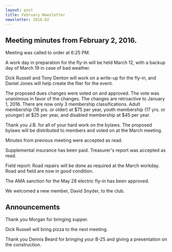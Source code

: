 ```yaml
---
layout: post
title: February Newsletter
newsletter: 2016-02
---
```

## Meeting minutes from February 2, 2016.

Meeting was called to order at 6:25 PM.

A work day in preparation for the fly-in will be held March 12, with a backup
day of March 19 in case of bad weather.

Dick Russell and Tony Denton will work on a write-up for the fly-in, and Daniel
Jones will help create the flier for the event.

The proposed dues changes were voted on and approved. The vote was unanimous in
favor of the changes. The changes are retroactive to January 1, 2016. There are
now only 3 membership classifications. Adult membership (18 yrs. or older) at
$75 per year, youth membership (17 yrs. or younger) at $25 per year, and
disabled membership at $45 per year.

Thank you J.B. for all of your hard work on the bylaws. The proposed bylaws will
be distributed to members and voted on at the March meeting.

Minutes from previous meeting were accepted as read.

Supplemental insurance has been paid. Treasurer's report was accepted as read.

Field report: Road repairs will be done as required at the March workday. Road
and field are now in good condition.

The AMA sanction for the May 28 electric fly-in has been approved.

We welcomed a new member, David Snyder, to the club.

## Announcements

Thank you Morgan for bringing supper.

Dick Russell will bring pizza to the next meeting.

Thank you Dennis Beard for bringing your B-25 and giving a presentation on the
construction.
